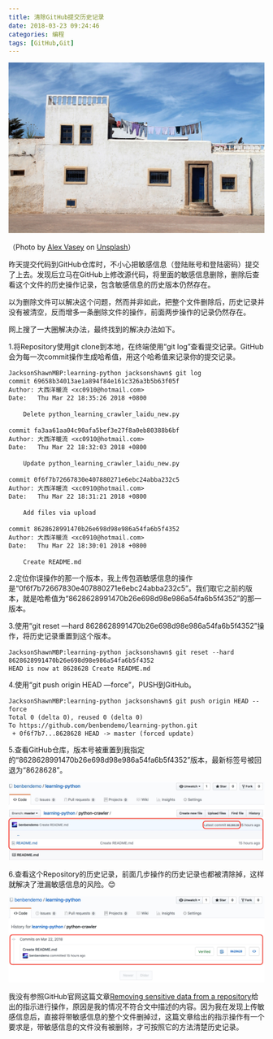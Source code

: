 ```yaml
---
title: 清除GitHub提交历史记录
date: 2018-03-23 09:24:46
categories: 编程
tags: [GitHub,Git]
---
```


![clean air](reset-github-push-history/alex-vasey-225127-unsplash.jpg)

（Photo by [Alex Vasey](https://unsplash.com/photos/jWaUBjlx0Sw?utm_source=unsplash&utm_medium=referral&utm_content=creditCopyText) on [Unsplash](https://unsplash.com/?utm_source=unsplash&utm_medium=referral&utm_content=creditCopyText)）

昨天提交代码到GitHub仓库时，不小心把敏感信息（登陆账号和登陆密码）提交了上去。发现后立马在GitHub上修改源代码，将里面的敏感信息删除，删除后查看这个文件的历史操作记录，包含敏感信息的历史版本仍然存在。

以为删除文件可以解决这个问题，然而并非如此，把整个文件删除后，历史记录并没有被清空，反而增多一条删除文件的操作，前面两步操作的记录仍然存在。

网上搜了一大圈解决办法，最终找到的解决办法如下。

<!--more-->

1.将Repository使用git clone到本地，在终端使用“git log”查看提交记录。GitHub会为每一次commit操作生成哈希值，用这个哈希值来记录你的提交记录。

```shell
JacksonShawnMBP:learning-python jacksonshawn$ git log
commit 69658b34013ae1a894f84e161c326a3b5b63f05f
Author: 大西洋暖流 <xc0910@hotmail.com>
Date:   Thu Mar 22 18:35:26 2018 +0800

    Delete python_learning_crawler_laidu_new.py

commit fa3aa61aa04c90afa5bef3e27f8a0eb80388b6bf
Author: 大西洋暖流 <xc0910@hotmail.com>
Date:   Thu Mar 22 18:32:03 2018 +0800

    Update python_learning_crawler_laidu_new.py

commit 0f6f7b72667830e407880271e6ebc24abba232c5
Author: 大西洋暖流 <xc0910@hotmail.com>
Date:   Thu Mar 22 18:31:21 2018 +0800

    Add files via upload

commit 8628628991470b26e698d98e986a54fa6b5f4352
Author: 大西洋暖流 <xc0910@hotmail.com>
Date:   Thu Mar 22 18:30:01 2018 +0800

    Create README.md
```

2.定位你误操作的那一个版本，我上传包涵敏感信息的操作是“0f6f7b72667830e407880271e6ebc24abba232c5”。我们取它之前的版本，就是哈希值为“8628628991470b26e698d98e986a54fa6b5f4352”的那一版本。

3.使用“git reset —hard 8628628991470b26e698d98e986a54fa6b5f4352”操作，将历史记录重置到这个版本。

```shell
JacksonShawnMBP:learning-python jacksonshawn$ git reset --hard 8628628991470b26e698d98e986a54fa6b5f4352
HEAD is now at 8628628 Create README.md
```

4.使用“git push origin HEAD —force”，PUSH到GitHub。

```shell
JacksonShawnMBP:learning-python jacksonshawn$ git push origin HEAD --force
Total 0 (delta 0), reused 0 (delta 0)
To https://github.com/benbendemo/learning-python.git
 + 0f6f7b7...8628628 HEAD -> master (forced update)
```

5.查看GitHub仓库，版本号被重置到我指定的“8628628991470b26e698d98e986a54fa6b5f4352”版本，最新标签号被回退为“8628628”。

![git file left](reset-github-push-history/git-repository-file.jpg)

6.查看这个Repository的历史记录，前面几步操作的历史记录也都被清除掉，这样就解决了泄漏敏感信息的风险。😊

![git history cleaned](reset-github-push-history/git-repository-history-cleaned.jpg)

我没有参照GitHub官网这篇文章[Removing sensitive data from a repository](https://help.github.com/articles/removing-sensitive-data-from-a-repository/)给出的指示进行操作，原因是我的情况不符合文中描述的内容。因为我在发现上传敏感信息后，直接将带敏感信息的整个文件删掉过，这篇文章给出的指示操作有一个要求是，带敏感信息的文件没有被删除，才可按照它的方法清楚历史记录。
